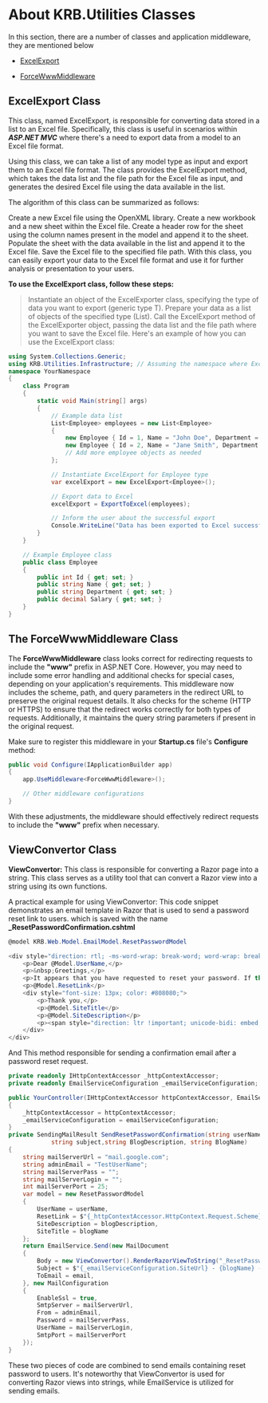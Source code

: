 # About KRB.Utilities Classes
In this section, there are a number of classes and application middleware, they are mentioned below

* [ExcelExport](#excelexport)
- [ForceWwwMiddleware](#the-forcewwwmiddleware-class)

## ExcelExport Class
This class, named ExcelExport, is responsible for converting data stored in a list to an Excel file. Specifically, this class is useful in scenarios within ***ASP.NET MVC***  where there's a need to export data from a model to an Excel file format.

Using this class, we can take a list of any model type as input and export them to an Excel file format. The class provides the ExcelExport method, which takes the data list and the file path for the Excel file as input, and generates the desired Excel file using the data available in the list.

The algorithm of this class can be summarized as follows:

Create a new Excel file using the OpenXML library.
Create a new workbook and a new sheet within the Excel file.
Create a header row for the sheet using the column names present in the model and append it to the sheet.
Populate the sheet with the data available in the list and append it to the Excel file.
Save the Excel file to the specified file path.
With this class, you can easily export your data to the Excel file format and use it for further analysis or presentation to your users.

**To use the ExcelExport class, follow these steps:**

> Instantiate an object of the ExcelExporter class, specifying the type of data you want to export (generic type T).
> Prepare your data as a list of objects of the specified type (List<T>).
> Call the ExcelExport method of the ExcelExporter object, passing the data list and the file path where you want to save the Excel file.
> Here's an example of how you can use the ExcelExport class:

```C#
using System.Collections.Generic;
using KRB.Utilities.Infrastructure; // Assuming the namespace where ExcelExport class is located
namespace YourNamespace
{
    class Program
    {
        static void Main(string[] args)
        {
            // Example data list
            List<Employee> employees = new List<Employee>
            {
                new Employee { Id = 1, Name = "John Doe", Department = "HR", Salary = 5000 },
                new Employee { Id = 2, Name = "Jane Smith", Department = "IT", Salary = 6000 },
                // Add more employee objects as needed
            };

            // Instantiate ExcelExport for Employee type
            var excelExport = new ExcelExport<Employee>();

            // Export data to Excel
            excelExport = ExportToExcel(employees);

            // Inform the user about the successful export
            Console.WriteLine("Data has been exported to Excel successfully.");
        }
    }

    // Example Employee class
    public class Employee
    {
        public int Id { get; set; }
        public string Name { get; set; }
        public string Department { get; set; }
        public decimal Salary { get; set; }
    }
}
```
## The ForceWwwMiddleware Class
The **ForceWwwMiddleware** class looks correct for redirecting requests to include the **"www"** prefix in ASP.NET Core. However, you may need to include some error handling and additional checks for special cases, depending on your application's requirements.
This middleware now includes the scheme, path, and query parameters in the redirect URL to preserve the original request details. It also checks for the scheme (HTTP or HTTPS) to ensure that the redirect works correctly for both types of requests. Additionally, it maintains the query string parameters if present in the original request.

Make sure to register this middleware in your **Startup.cs** file's **Configure** method:
```C#
public void Configure(IApplicationBuilder app)
{
    app.UseMiddleware<ForceWwwMiddleware>();

    // Other middleware configurations
}
```
With these adjustments, the middleware should effectively redirect requests to include the **"www"** prefix when necessary.


## ViewConvertor Class

**ViewConvertor:** This class is responsible for converting a Razor page into a string. This class serves as a utility tool that can convert a Razor view into a string using its own functions.

A practical example for using ViewConvertor:
This code snippet demonstrates an email template in Razor that is used to send a password reset link to users. which is saved with the name **_ResetPasswordConfirmation.cshtml**
```C#
@model KRB.Web.Model.EmailModel.ResetPasswordModel

<div style="direction: rtl; -ms-word-wrap: break-word; word-wrap: break-word;">
    <p>Dear @Model.UserName,</p>
    <p>&nbsp;Greetings,</p>
    <p>It appears that you have requested to reset your password. If this request is yours, please click on the link below. Otherwise, you can disregard this message.</p>
    <p>@Model.ResetLink</p>
    <div style="font-size: 13px; color: #808080;">
        <p>Thank you,</p>
        <p>@Model.SiteTitle</p>
        <p>@Model.SiteDescription</p>
        <p><span style="direction: ltr !important; unicode-bidi: embed;">@DateTime.Now</span></p>
    </div>
</div>
```

And This method responsible for sending a confirmation email after a password reset request.
```C#
private readonly IHttpContextAccessor _httpContextAccessor;
private readonly EmailServiceConfiguration _emailServiceConfiguration;

public YourController(IHttpContextAccessor httpContextAccessor, EmailServiceConfiguration emailServiceConfiguration)
{
    _httpContextAccessor = httpContextAccessor;
    _emailServiceConfiguration = emailServiceConfiguration;
}
private SendingMailResult SendResetPasswordConfirmation(string userName, string email, string guid,
            string subject,string BlogDescription, string BlogName)
{
    string mailServerUrl = "mail.google.com";
    string adminEmail = "TestUserName";
    string mailServerPass = "";
    string mailServerLogin = "";
    int mailServerPort = 25;
    var model = new ResetPasswordModel
    {
        UserName = userName,
        ResetLink = $"{_httpContextAccessor.HttpContext.Request.Scheme}://{_httpContextAccessor.HttpContext.Request.Host}{Url.Action("ResetPassword","ForgottenPassword", new { key = guid })}",
        SiteDescription = blogDescription,
        SiteTitle = blogName
    };
    return EmailService.Send(new MailDocument
    {
        Body = new ViewConvertor().RenderRazorViewToString("_ResetPasswordConfirmation", ControllerContext, model),
        Subject = $"{_emailServiceConfiguration.SiteUrl} - {blogName} - {subject}",
        ToEmail = email,
    }, new MailConfiguration
    {
        EnableSsl = true,
        SmtpServer = mailServerUrl,
        From = adminEmail,
        Password = mailServerPass,
        UserName = mailServerLogin,
        SmtpPort = mailServerPort
    });
}
```

These two pieces of code are combined to send emails containing reset password to users. It's noteworthy that ViewConvertor is used for converting Razor views into strings, while EmailService is utilized for sending emails.


